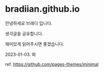 # bradiian.github.io

안녕하세요 브래디 입니다.

생각글을 공유합니다.

재미있게 읽어주시면 좋겠습니다.

2023-01-03. 화

ref. https://github.com/pages-themes/minimal

